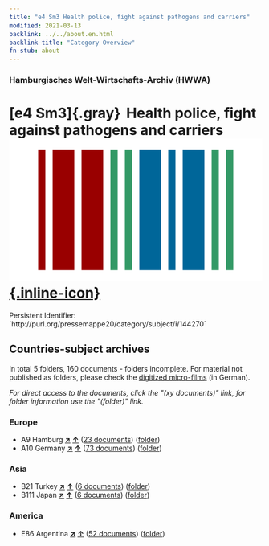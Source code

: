 ```yaml
---
title: "e4 Sm3 Health police, fight against pathogens and carriers"
modified: 2021-03-13
backlink: ../../about.en.html
backlink-title: "Category Overview"
fn-stub: about
---
```


### Hamburgisches Welt-Wirtschafts-Archiv (HWWA)

# [e4 Sm3]{.gray}&#8201; Health police, fight against pathogens and carriers &#160; [![Wikidata](/images/Wikidata-logo.svg "Wikidata"){.inline-icon}](http://www.wikidata.org/entity/Q104699288)

<div class="hint">Persistent Identifier: `http://purl.org/pressemappe20/category/subject/i/144270`</div>







## Countries-subject archives





In total 5 folders, 160 documents - folders incomplete.
For material not published as folders, please check the [digitized micro-films](/film/h1_sh.de.html) (in German).

_For direct access to the documents, click the "(xy documents)" link, for folder information use the "(folder)" link._



### Europe

- A9 Hamburg [**&nearr;**](../../../geo/i/140905/about.en.html "Hamburg (all folders)") [**&uarr;**](../../../geo/about.en.html#A9 "Country category system") (<a href="https://pm20.zbw.eu/iiifview/folder/sh/140905,144270" title="about: Hamburg : Health police, fight against pathogens and carriers" target="_blank">23 documents</a>) ([folder](../../../../folder/sh/1409xx/140905/1442xx/144270/about.en.html))
- A10 Germany [**&nearr;**](../../../geo/i/126128/about.en.html "Germany (all folders)") [**&uarr;**](../../../geo/about.en.html#A10 "Country category system") (<a href="https://pm20.zbw.eu/iiifview/folder/sh/126128,144270" title="about: Germany : Health police, fight against pathogens and carriers" target="_blank">73 documents</a>) ([folder](../../../../folder/sh/1261xx/126128/1442xx/144270/about.en.html))

### Asia

- B21 Turkey [**&nearr;**](../../../geo/i/141111/about.en.html "Turkey (all folders)") [**&uarr;**](../../../geo/about.en.html#B21 "Country category system") (<a href="https://pm20.zbw.eu/iiifview/folder/sh/141111,144270" title="about: Turkey : Health police, fight against pathogens and carriers" target="_blank">6 documents</a>) ([folder](../../../../folder/sh/1411xx/141111/1442xx/144270/about.en.html))
- B111 Japan [**&nearr;**](../../../geo/i/141272/about.en.html "Japan (all folders)") [**&uarr;**](../../../geo/about.en.html#B111 "Country category system") (<a href="https://pm20.zbw.eu/iiifview/folder/sh/141272,144270" title="about: Japan : Health police, fight against pathogens and carriers" target="_blank">6 documents</a>) ([folder](../../../../folder/sh/1412xx/141272/1442xx/144270/about.en.html))

### America

- E86 Argentina [**&nearr;**](../../../geo/i/141692/about.en.html "Argentina (all folders)") [**&uarr;**](../../../geo/about.en.html#E86 "Country category system") (<a href="https://pm20.zbw.eu/iiifview/folder/sh/141692,144270" title="about: Argentina : Health police, fight against pathogens and carriers" target="_blank">52 documents</a>) ([folder](../../../../folder/sh/1416xx/141692/1442xx/144270/about.en.html))








